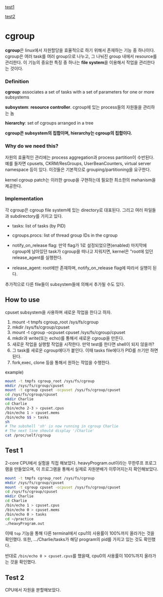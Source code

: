 [test1](https://hipiphock.github.io/cgroup/test1)

[test2](https://hipiphock.github.io/cgroup/test2)

# cgroup
**cgroup**은 linux에서 자원할당을 효율적으로 하기 위해서 존재하는 기능 중 하나이다.
cgroup은 여러 task를 여러 group으로 나누고, 그 나눠진 group 내에서 resource를 관리한다.
이 기능의 중요한 특징 중 하나는 **file system**을 이용해서 작업을 관리한다는 것이다.

### Definition

**cgroup**: associates a set of tasks with a set of parameters for one or more subsystems
  
**subsystem**:  **resource controller**. cgroup에 있는 process들의 자원들을 관리하는 놈
  
**hierarchy**:  set of cgroups arranged in a tree
  
**cgroup은 subsystem의 집합이며, hierarchy는 cgroup의 집합이다.**

### Why do we need this?

자원의 효율적인 관리에는 process aggregation과 process partition이 수반된다. 예를 들자면 cpusets, CKRM/ResGroups, UserBeanCounters, virtual server namespace 등이 있다. 이것들은 기본적으로 grouping/partitioning을 요구한다.
  
kernel cgroup patch는 이러한 group을 구현하는데 필요한 최소한의 mehanism을 제공한다.

### Implementation

각 cgroup은 cgroup file system에 있는 directory로 대표된다. 그리고 여러 파일들과 subdirectory를 가지고 있다.

*  tasks: list of tasks (by PID)

*  cgroups.procs: list of thread group IDs in the cgroup

*  notify_on_release flag: 만약 flag가 1로 설정되었으면(enabled) 마지막에 cgroup에 남아있던 task가 cgroup을 떠나고 지워지면, kernel은 "root에 있던 release_agent를 실행한다.

*  release_agent: root에만 존재하며, notify_on_release flag에 따라서 실행이 된다.

추가적으로 다른 file들이 subsystem들에 의해서 추가될 수도 있다.


## How to use
cpuset subsystem을 사용하며 새로운 작업을 한다고 하자.

1. mount -t tmpfs cgroup_root /sys/fs/cgroup
2. mkdir /sys/fs/cgroup/cpuset
3. mount -t cgroup -ocpuset cpuset /sys/fs/cgroup/cpuset
4. mkdir과 write(또는 echo)를 통해서 새로운 cgroup을 만든다.
5. 새로운 작업을 실행할 작업을 시작한다. 만약 test를 한다면 shell이 되지 않을까?
6. 그 task를 새로운 cgroup에다가 붙인다. 이때 tasks file에다가 PID를 쓰기만 하면 된다.
7. fork,exec, clone 등을 통해서 원하는 작업을 수행한다.

example)

``` bash
mount -t tmpfs cgroup_root /sys/fs/cgroup
mkdir /sys/fs/cgroup/cpuset
mount -t cgroup cpuset -ocpuset /sys/fs/cgroup/cpuset
cd /sys/fs/cgroup/cpuset
mkdir Charlie
cd Charlie
/bin/echo 2-3 > cpuset.cpus
/bin/echo 1 > cpuset.mems
/bin/echo $$ > tasks
sh
# The subshell 'sh' is now running in cgroup Charlie
# The next line should display '/Charlie'
cat /proc/self/cgroup
```

## Test 1
2-core CPU에서 실험을 직접 해보았다.
heavyProgram.out이라는 무한루프 프로그램을 만들었으며, 이 프로그램을 통해서 실제로 자원분배가 이루어지는지 확인해보았다.

``` bash
mount -t tmpfs cgroup_root /sys/fs/cgroup
mkdir /sys/fs/cgroup/cpuset
mount -t cgroup cpuset -ocpuset /sys/fs/cgroup/cpuset
cd /sys/fs/cgroup/cpuset
mkdir Charlie
cd Charlie
/bin/echo 1 > cpuset.cpus
/bin/echo 0 > cpuset.mems
/bin/echo 0 > tasks
cd ~/practice
./heavyProgram.out
```
이때 `top` 기능을 통해 다른 terminal에서 cpu1의 사용률이 100%까지 올라가는 것을 확인했다. 또한, .../Charlie/tasks가 해당 program의 pid를 가지고 있는 것도 확인했다.

반대로 `/bin/echo 0 > cpuset.cpus`를 했을때, cpu0의 사용률이 100%까지 올라가는 것을 확인했다.

## Test 2
CPU에서 자원을 분할해보았다.
